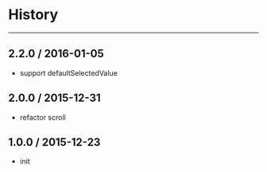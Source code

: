 # History
----

## 2.2.0 / 2016-01-05

- support defaultSelectedValue

## 2.0.0 / 2015-12-31

- refactor scroll

## 1.0.0 / 2015-12-23

- init